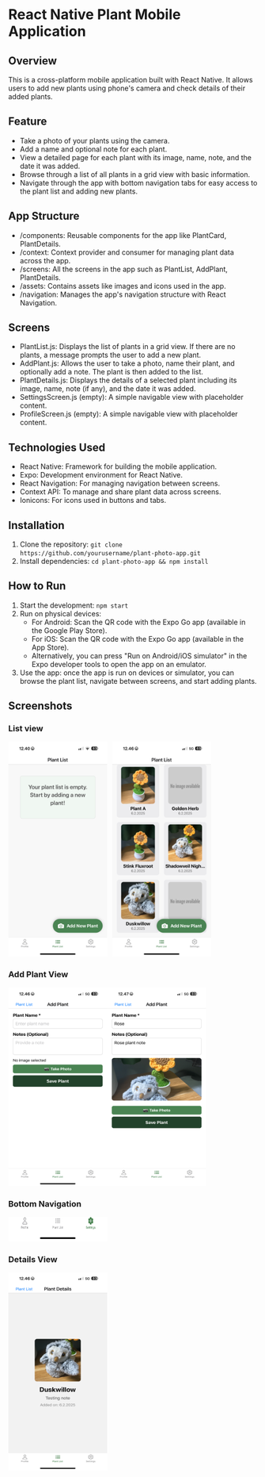 # React Native Plant Mobile Application

## Overview
This is a cross-platform mobile application built with React Native. It allows users to add new plants using phone's camera and check details of their added plants. 

## Feature
- Take a photo of your plants using the camera.
- Add a name and optional note for each plant.
- View a detailed page for each plant with its image, name, note, and the date it was added.
- Browse through a list of all plants in a grid view with basic information.
- Navigate through the app with bottom navigation tabs for easy access to the plant list and adding new plants.

## App Structure
- /components: Reusable components for the app like PlantCard, PlantDetails.
- /context: Context provider and consumer for managing plant data across the app.
- /screens: All the screens in the app such as PlantList, AddPlant, PlantDetails.
- /assets: Contains assets like images and icons used in the app.
- /navigation: Manages the app's navigation structure with React Navigation.

## Screens
- PlantList.js: Displays the list of plants in a grid view. If there are no plants, a message prompts the user to add a new plant.
- AddPlant.js: Allows the user to take a photo, name their plant, and optionally add a note. The plant is then added to the list.
- PlantDetails.js: Displays the details of a selected plant including its image, name, note (if any), and the date it was added.
- SettingsScreen.js (empty): A simple navigable view with placeholder content.
- ProfileScreen.js (empty): A simple navigable view with placeholder content.

## Technologies Used
- React Native: Framework for building the mobile application.
- Expo: Development environment for React Native.
- React Navigation: For managing navigation between screens.
- Context API: To manage and share plant data across screens.
- Ionicons: For icons used in buttons and tabs.

## Installation
1. Clone the repository: `git clone https://github.com/yourusername/plant-photo-app.git`
2. Install dependencies: `cd plant-photo-app && npm install`

## How to Run
1. Start the development: `npm start`
2. Run on physical devices:
   - For Android: Scan the QR code with the Expo Go app (available in the Google Play Store).
   - For iOS: Scan the QR code with the Expo Go app (available in the App Store).
   - Alternatively, you can press "Run on Android/iOS simulator" in the Expo developer tools to open the app on an emulator.
3. Use the app: once the app is run on devices or simulator, you can browse the plant list, navigate between screens, and start adding plants.

## Screenshots
### List view
<img src="https://github.com/anniekuusinen/react-native-plant-app/blob/main/assets/IMG_3249.PNG" width="200" style="display:inline-block; margin-right:10px;"><img src="https://github.com/anniekuusinen/react-native-plant-app/blob/main/assets/IMG_3251.PNG" width="200" style="display:inline-block; margin-right:10px;">

### Add Plant View
<img src="https://github.com/anniekuusinen/react-native-plant-app/blob/main/assets/IMG_3253.PNG" width="200" height="400"><img src="https://github.com/anniekuusinen/react-native-plant-app/blob/main/assets/IMG_3254.PNG" width="200" height="400">

### Bottom Navigation
<img src="https://github.com/anniekuusinen/react-native-plant-app/blob/main/assets/IMG_3255.jpg" width="200" height="50">

### Details View
<img src="https://github.com/anniekuusinen/react-native-plant-app/blob/main/assets/IMG_3252.PNG" width="200" height="400">


